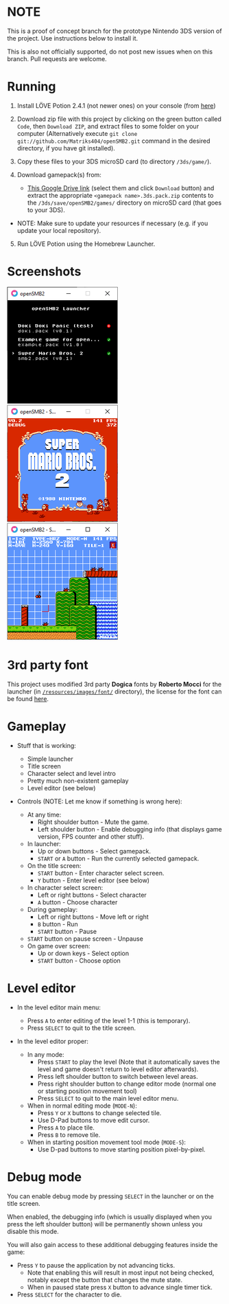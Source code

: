 # NOTE

This is a proof of concept branch for the prototype Nintendo 3DS version of the project. Use instructions below to install it.

This is also not officially supported, do not post new issues when on this branch. Pull requests are welcome.

# Running

1. Install LÖVE Potion 2.4.1 (not newer ones) on your console (from [here](https://github.com/lovebrew/lovepotion/releases))

2. Download zip file with this project by clicking on the green button called `Code`, then `Download ZIP`, and extract files to some folder on your computer (Alternatively execute `git clone git://github.com/Matriks404/openSMB2.git` command in the desired directory, if you have git installed).

3. Copy these files to your 3DS microSD card (to directory `/3ds/game/`).

4. Download gamepack(s) from:
	* [This Google Drive link](https://drive.google.com/drive/folders/1cz5gJ-IXvqTIJ7fUArD30UN9Qg4sfeGX?usp=sharing) (select them and click `Download` button) and extract the appropriate `<gamepack name>.3ds.pack.zip` contents to the `/3ds/save/openSMB2/games/` directory on microSD card (that goes to your 3DS).

* NOTE: Make sure to update your resources if necessary (e.g. if you update your local repository).

5. Run LÖVE Potion using the Homebrew Launcher.

# Screenshots

![Launcher](/screenshots/1.png)
![Title screen](/screenshots/2.png)
![Level editor](/screenshots/3.png)

# 3rd party font

This project uses modified 3rd party **Dogica** fonts by **Roberto Mocci** for the launcher (in [`/resources/images/font/`](/resources/images/font/) directory), the license for the font can be found [here](/3rd%20party%20licenses/dogica_license.txt).

# Gameplay

* Stuff that is working:
	* Simple launcher
	* Title screen
	* Character select and level intro
	* Pretty much non-existent gameplay
	* Level editor (see below)

* Controls (NOTE: Let me know if something is wrong here):
	* At any time:
		* Right shoulder button - Mute the game.
		* Left shoulder button - Enable debugging info (that displays game version, FPS counter and other stuff).
 	* In launcher:
		* Up or down buttons - Select gamepack.
		* `START` or `A` button - Run the currently selected gamepack.
	* On the title screen:
		* `START` button - Enter character select screen.
		* `Y` button - Enter level editor (see below)
	* In character select screen:
		* Left or right buttons - Select character
		* `A` button - Choose character
	* During gameplay:
		* Left or right buttons - Move left or right
		* `B` button - Run
		* `START` button - Pause
	* `START` button on pause screen - Unpause
	* On game over screen:
		* Up or down keys - Select option
		* `START` button - Choose option

# Level editor

* In the level editor main menu:
	* Press `A` to enter editing of the level 1-1 (this is temporary).
	* Press `SELECT` to quit to the title screen.

* In the level editor proper:
	* In any mode:
		* Press `START` to play the level (Note that it automatically saves the level and game doesn't return to level editor afterwards).
		* Press left shoulder button to switch between level areas.
		* Press right shoulder button to change editor mode (normal one or starting position movement tool)
		* Press `SELECT` to quit to the main level editor menu.
	* When in normal editing mode (`MODE-N`):
		* Press `Y` or `X` buttons to change selected tile.
		* Use D-Pad buttons to move edit cursor.
		* Press `A` to place tile.
		* Press `B` to remove tile.
	* When in starting position movement tool mode (`MODE-S`):
		* Use D-pad buttons to move starting position pixel-by-pixel.

# Debug mode

You can enable debug mode by pressing `SELECT` in the launcher or on the title screen.

When enabled, the debugging info (which is usually displayed when you press the left shoulder button) will be permanently shown unless you disable this mode.

You will also gain access to these additional debugging features inside the game:

* Press `Y` to pause the application by not advancing ticks.
	* Note that enabling this will result in most input not being checked, notably except the button that changes the mute state.
	* When in paused state press `X` button to advance single timer tick.
* Press `SELECT` for the character to die.
